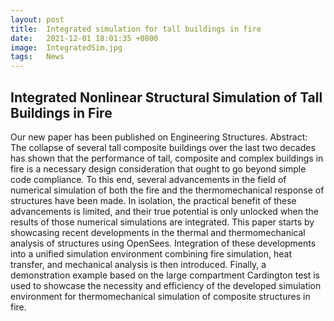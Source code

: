 ```yaml
---
layout: post
title:  Integrated simulation for tall buildings in fire
date:   2021-12-01 18:01:35 +0800
image:  IntegratedSim.jpg
tags:   News
---
```

## Integrated Nonlinear Structural Simulation of Tall Buildings in Fire

Our new paper has been published on Engineering Structures. 
Abstract: The collapse of several tall composite buildings over the last two decades has shown that the performance of tall, composite and complex buildings in fire is a necessary design consideration that ought to go beyond simple code compliance. To this end, several advancements in the field of numerical simulation of both the fire and the thermomechanical response of structures have been made. In isolation, the practical benefit of these advancements is limited, and their true potential is only unlocked when the results of those numerical simulations are integrated. This paper starts by showcasing recent developments in the thermal and thermomechanical analysis of structures using OpenSees. Integration of these developments into a unified simulation environment combining fire simulation, heat transfer, and mechanical analysis is then introduced. Finally, a demonstration example based on the large compartment Cardington test is used to showcase the necessity and efficiency of the developed simulation environment for thermomechanical simulation of composite structures in fire.